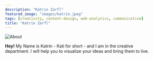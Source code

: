 ```yaml
---
description: "Katrin Zarfl"
featured_image: "images/katrin.jpeg"
tags: [creativity, content-design, web-analytics, communicative]
title: "Katrin Zarfl"
---
```


![About](/images/katrin.jpeg)

__Hey!__ 
My Name is Katrin - Kati for short - and I am in the creative department. I will help you to visualize your ideas and bring them to live.